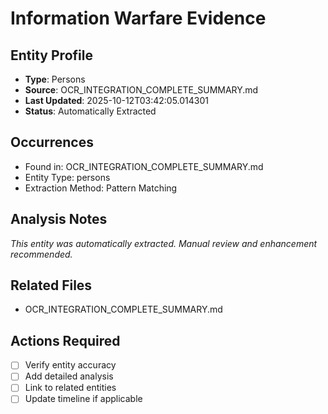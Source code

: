 # Information Warfare Evidence

## Entity Profile
- **Type**: Persons
- **Source**: OCR_INTEGRATION_COMPLETE_SUMMARY.md
- **Last Updated**: 2025-10-12T03:42:05.014301
- **Status**: Automatically Extracted

## Occurrences
- Found in: OCR_INTEGRATION_COMPLETE_SUMMARY.md
- Entity Type: persons
- Extraction Method: Pattern Matching

## Analysis Notes
*This entity was automatically extracted. Manual review and enhancement recommended.*

## Related Files
- OCR_INTEGRATION_COMPLETE_SUMMARY.md

## Actions Required
- [ ] Verify entity accuracy
- [ ] Add detailed analysis
- [ ] Link to related entities
- [ ] Update timeline if applicable
